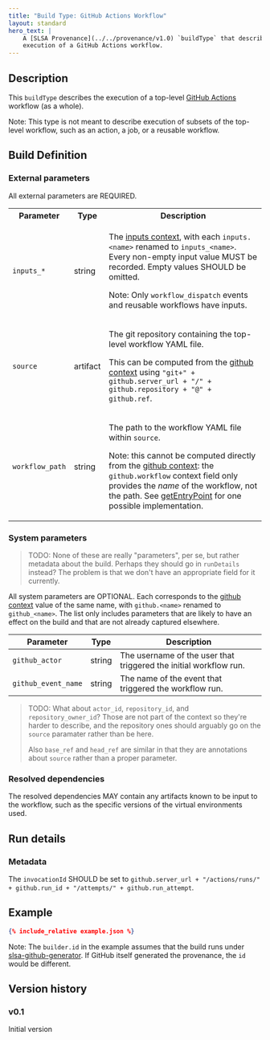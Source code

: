 ```yaml
---
title: "Build Type: GitHub Actions Workflow"
layout: standard
hero_text: |
    A [SLSA Provenance](../../provenance/v1.0) `buildType` that describes the
    execution of a GitHub Actions workflow.
---
```


## Description

This `buildType` describes the execution of a top-level [GitHub Actions]
workflow (as a whole).

Note: This type is not meant to describe execution of subsets of the top-level
workflow, such as an action, a job, or a reusable workflow.

[GitHub Actions]: https://docs.github.com/en/actions

## Build Definition

### External parameters

All external parameters are REQUIRED.

<table>
<tr><th>Parameter<th>Type<th>Description

<tr id="inputs"><td><code>inputs_*</code><td>string<td>

The [inputs context], with each `inputs.<name>` renamed to `inputs_<name>`.
Every non-empty input value MUST be recorded. Empty values SHOULD be omitted.

Note: Only `workflow_dispatch` events and reusable workflows have inputs.

<tr id="source"><td><code>source</code><td>artifact<td>

The git repository containing the top-level workflow YAML file.

This can be computed from the [github context] using
`"git+" + github.server_url + "/" + github.repository + "@" + github.ref`.

<tr id="workflow_path"><td><code>workflow_path</code><td>string<td>

The path to the workflow YAML file within `source`.

Note: this cannot be computed directly from the [github context]: the
`github.workflow` context field only provides the *name* of the workflow, not
the path. See [getEntryPoint] for one possible implementation.

[getEntryPoint]: https://github.com/slsa-framework/slsa-github-generator/blob/ae7e58c315b65aa92b9440d5ce25d795845b3b2a/slsa/buildtype.go#L94-L135

</table>

[github context]: https://docs.github.com/en/actions/learn-github-actions/contexts#github-context
[inputs context]: https://docs.github.com/en/actions/learn-github-actions/contexts#inputs-context

### System parameters

> TODO: None of these are really "parameters", per se, but rather metadata
> about the build. Perhaps they should go in `runDetails` instead? The problem
> is that we don't have an appropriate field for it currently.

All system parameters are OPTIONAL. Each corresponds to the [github context]
value of the same name, with `github.<name>` renamed to `github_<name>`. The
list only includes parameters that are likely to have an effect on the build and
that are not already captured elsewhere.

| Parameter            | Type     | Description |
| -------------------- | -------- | ----------- |
| `github_actor`       | string   | The username of the user that triggered the initial workflow run. |
| `github_event_name`  | string   | The name of the event that triggered the workflow run. |

> TODO: What about `actor_id`, `repository_id`, and `repository_owner_id`? Those
> are not part of the context so they're harder to describe, and the repository
> ones should arguably go on the `source` paramater rather than be here.
>
> Also `base_ref` and `head_ref` are similar in that they are annotations about
> `source` rather than a proper parameter.

### Resolved dependencies

The resolved dependencies MAY contain any artifacts known to be input to the
workflow, such as the specific versions of the virtual environments used.

## Run details

### Metadata

The `invocationId` SHOULD be set to `github.server_url + "/actions/runs/" +
github.run_id + "/attempts/" + github.run_attempt`.

## Example

```json
{% include_relative example.json %}
```

Note: The `builder.id` in the example assumes that the build runs under
[slsa-github-generator](https://github.com/slsa-framework/slsa-github-generator).
If GitHub itself generated the provenance, the `id` would be different.

## Version history

### v0.1

Initial version

